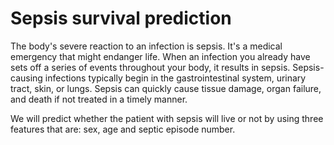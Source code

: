 # Sepsis survival prediction
The body's severe reaction to an infection is sepsis. It's a medical emergency that might endanger life. When an infection you already have sets off a series of events throughout your body, it results in sepsis. Sepsis-causing infections typically begin in the gastrointestinal system, urinary tract, skin, or lungs. Sepsis can quickly cause tissue damage, organ failure, and death if not treated in a timely manner.

We will predict whether the patient with sepsis will live or not by using three features that are: sex, age and septic episode number. 
